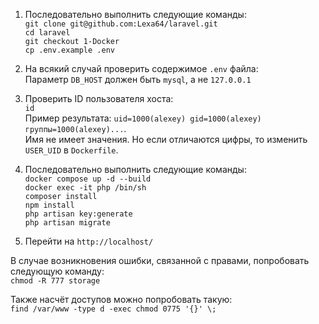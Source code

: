 1. Последовательно выполнить следующие команды:  
   `git clone git@github.com:Lexa64/laravel.git`  
   `cd laravel`  
   `git checkout 1-Docker`  
   `cp .env.example .env`  

2. На всякий случай проверить содержимое `.env` файла:  
   Параметр `DB_HOST` должен быть `mysql`, а не `127.0.0.1`  

3. Проверить ID пользователя хоста:  
   `id`  
   Пример результата: `uid=1000(alexey) gid=1000(alexey) группы=1000(alexey)...`.  
   Имя не имеет значения. Но если отличаются цифры, то изменить `USER_UID` в `Dockerfile`.  

4. Последовательно выполнить следующие команды:  
   `docker compose up -d --build`  
   `docker exec -it php /bin/sh`  
   `composer install`  
   `npm install`  
   `php artisan key:generate`  
   `php artisan migrate`  

5. Перейти на `http://localhost/`  

В случае возникновения ошибки, связанной с правами, попробовать следующую команду:  
`chmod -R 777 storage`  

Также насчёт доступов можно попробовать такую:  
`find /var/www -type d -exec chmod 0775 '{}' \;`  
